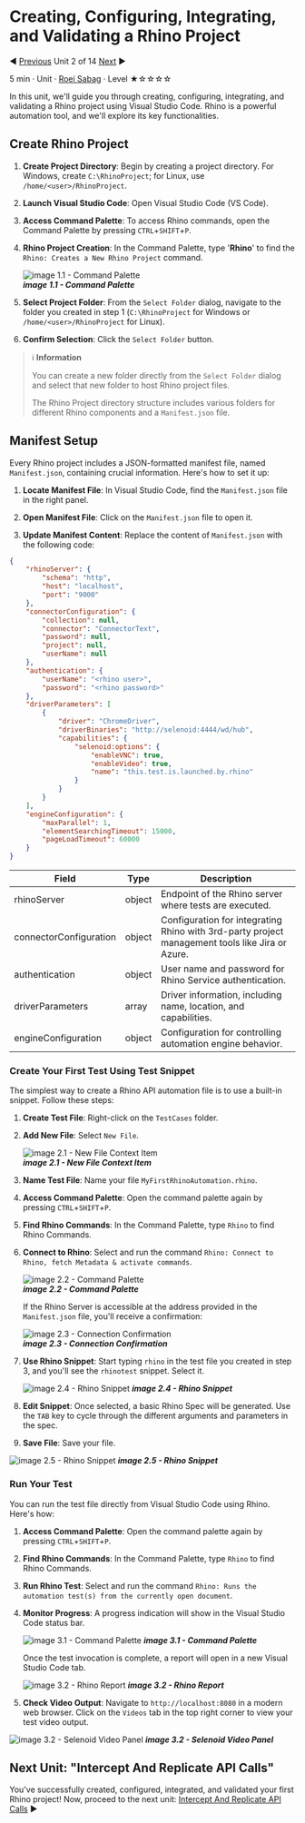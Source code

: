 # Creating, Configuring, Integrating, and Validating a Rhino Project

:arrow_backward: [Previous](./01.SetupOpenProjectApplication.md) Unit 2 of 14 [Next](./03.InterceptAndReplicateAPICalls.md) :arrow_forward:

5 min · Unit · [Roei Sabag](https://www.linkedin.com/in/roei-sabag-247aa18/) · Level ★☆☆☆☆

In this unit, we'll guide you through creating, configuring, integrating, and validating a Rhino project using Visual Studio Code. Rhino is a powerful automation tool, and we'll explore its key functionalities.

## Create Rhino Project

1. **Create Project Directory**: Begin by creating a project directory. For Windows, create `C:\RhinoProject`; for Linux, use `/home/<user>/RhinoProject`.

2. **Launch Visual Studio Code**: Open Visual Studio Code (VS Code).

3. **Access Command Palette**: To access Rhino commands, open the Command Palette by pressing `CTRL`+`SHIFT`+`P`.

4. **Rhino Project Creation**: In the Command Palette, type '**Rhino**' to find the `Rhino: Creates a New Rhino Project` command.

    ![image 1.1 - Command Palette](./Images/m01u02_1.png)  
    _**image 1.1 - Command Palette**_

5. **Select Project Folder**: From the `Select Folder` dialog, navigate to the folder you created in step 1 (`C:\RhinoProject` for Windows or `/home/<user>/RhinoProject` for Linux).

6. **Confirm Selection**: Click the `Select Folder` button.

> :information_source: **Information**
>  
> You can create a new folder directly from the `Select Folder` dialog and select that new folder to host Rhino project files.
>
> The Rhino Project directory structure includes various folders for different Rhino components and a `Manifest.json` file.

## Manifest Setup

Every Rhino project includes a JSON-formatted manifest file, named `Manifest.json`, containing crucial information. Here's how to set it up:

1. **Locate Manifest File**: In Visual Studio Code, find the `Manifest.json` file in the right panel.

2. **Open Manifest File**: Click on the `Manifest.json` file to open it.

3. **Update Manifest Content**: Replace the content of `Manifest.json` with the following code:

```json
{
    "rhinoServer": {
        "schema": "http",
        "host": "localhost",
        "port": "9000"
    },
    "connectorConfiguration": {
        "collection": null,
        "connector": "ConnectorText",
        "password": null,
        "project": null,
        "userName": null
    },
    "authentication": {
        "userName": "<rhino user>",
        "password": "<rhino password>"
    },
    "driverParameters": [
        {
            "driver": "ChromeDriver",
            "driverBinaries": "http://selenoid:4444/wd/hub",
            "capabilities": {
                "selenoid:options": {
                    "enableVNC": true,
                    "enableVideo": true,
                    "name": "this.test.is.launched.by.rhino"
                }
            }
        }
    ],
    "engineConfiguration": {
        "maxParallel": 1,
        "elementSearchingTimeout": 15000,
        "pageLoadTimeout": 60000
    }
}
```

| Field                 | Type   | Description                                                                                      |
|-----------------------|--------|--------------------------------------------------------------------------------------------------|
| rhinoServer           | object | Endpoint of the Rhino server where tests are executed.                                           |
| connectorConfiguration| object | Configuration for integrating Rhino with 3rd-party project management tools like Jira or Azure. |
| authentication        | object | User name and password for Rhino Service authentication.                                         |
| driverParameters      | array  | Driver information, including name, location, and capabilities.                                    |
| engineConfiguration   | object | Configuration for controlling automation engine behavior.                                          |

### Create Your First Test Using Test Snippet

The simplest way to create a Rhino API automation file is to use a built-in snippet. Follow these steps:

1. **Create Test File**: Right-click on the `TestCases` folder.

2. **Add New File**: Select `New File`.

    ![image 2.1 - New File Context Item](./Images/m01u02_2.png)  
    _**image 2.1 - New File Context Item**_

3. **Name Test File**: Name your file `MyFirstRhinoAutomation.rhino`.

4. **Access Command Palette**: Open the command palette again by pressing `CTRL`+`SHIFT`+`P`.

5. **Find Rhino Commands**: In the Command Palette, type `Rhino` to find Rhino Commands.

6. **Connect to Rhino**: Select and run the command `Rhino: Connect to Rhino, fetch Metadata & activate commands`.

    ![image 2.2 - Command Palette](./Images/m01u02_3.png)  
    _**image 2.2 - Command Palette**_

    If the Rhino Server is accessible at the address provided in the `Manifest.json` file, you'll receive a confirmation:

    ![image 2.3 - Connection Confirmation](./Images/m01u02_4.png)  
    _**image 2.3 - Connection Confirmation**_

7. **Use Rhino Snippet**: Start typing `rhino` in the test file you created in step 3, and you'll see the `rhinotest` snippet. Select it.

    ![image 2.4 - Rhino Snippet](./Images/m01u02_5.png)
    _**image 2.4 - Rhino Snippet**_

8. **Edit Snippet**: Once selected, a basic Rhino Spec will be generated. Use the `TAB` key to cycle through the different arguments and parameters in the spec.

9. **Save File**: Save your file.

![image 2.5 - Rhino Snippet](./Images/m01u02_6.png)
_**image 2.5 - Rhino Snippet**_

### Run Your Test

You can run the test file directly from Visual Studio Code using Rhino. Here's how:

1. **Access Command Palette**: Open the command palette again by pressing `CTRL`+`SHIFT`+`P`.

2. **Find Rhino Commands**: In the Command Palette, type `Rhino` to find Rhino Commands.

3. **Run Rhino Test**: Select and run the command `Rhino: Runs the automation test(s) from the currently open document`.

4. **Monitor Progress**: A progress indication will show in the Visual Studio Code status bar.

    ![image 3.1 - Command Palette](./Images/m01u02_7.png)
    _**image 3.1 - Command Palette**_

    Once the test invocation is complete, a report will open in a new Visual Studio Code tab.

    ![image 3.2 - Rhino Report](./Images/m01u02_8.png)
    _**image 3.2 - Rhino Report**_

5. **Check Video Output**: Navigate to `http://localhost:8080` in a modern web browser. Click on the `Videos` tab in the top right corner to view your test video output.

![image 3.2 - Selenoid Video Panel](./Images/m01u02_9.png)
_**image 3.2 - Selenoid Video Panel**_

## Next Unit: "Intercept And Replicate API Calls"

You've successfully created, configured, integrated, and validated your first Rhino project! Now, proceed to the next unit: [Intercept And Replicate API Calls](./03.InterceptAndReplicateAPICalls.md) :arrow_forward:
